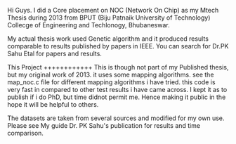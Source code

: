 Hi Guys.
I did a Core placement on NOC (Network On Chip) as my Mtech Thesis during 2013 
from BPUT (Biju Patnaik University of Technology) Collecge of Engineering and Techlonogy,
Bhubaneswar.

My actual thesis work used Genetic algorithm and it produced results comparable to 
results published by papers in IEEE.
You can search for Dr.PK Sahu Etal for papers and results.

This Project
++++++++++++
This is though not part of my Published thesis, but my original work of 2013.
it uses some mapping algorithms. see the map_noc.c file for different mapping 
algorithms i have tried. this code is very fast in compared to other test 
results i have came across.
I kept it as to publish if i do PhD, but time didnot permit me. Hence making it 
public in the hope it will be helpful to others.

The datasets are taken from several sources and modified for my own use.
Please see My guide Dr. PK Sahu's publication for results and time comparison.

